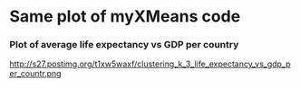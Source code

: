 # Same plot of myXMeans code 

### Plot of average life expectancy vs GDP per country
http://s27.postimg.org/t1xw5waxf/clustering_k_3_life_expectancy_vs_gdp_per_countr.png
